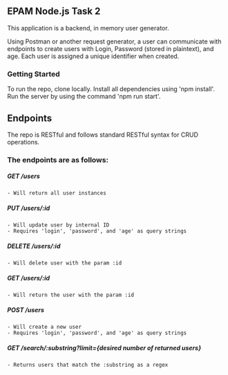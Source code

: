 ## EPAM Node.js Task 2

This application is a backend, in memory user generator.

Using Postman or another request generator, a user can communicate with endpoints to create users with Login, Password (stored in plaintext), and age. Each user is assigned a unique identifier when created.

### Getting Started
To run the repo, clone locally. Install all dependencies using 'npm install'. Run the server by using the command 'npm run start'.

## Endpoints
The repo is RESTful and follows standard RESTful syntax for CRUD operations.

### The endpoints are as follows:

##### GET /users
    - Will return all user instances
##### PUT /users/:id
    - Will update user by internal ID
    - Requires 'login', 'password', and 'age' as query strings
##### DELETE /users/:id
    - Will delete user with the param :id
##### GET /users/:id
    - Will return the user with the param :id
##### POST /users
    - Will create a new user
    - Requires 'login', 'password', and 'age' as query strings
##### GET /search/:substring?limit={desired number of returned users}
    - Returns users that match the :substring as a regex
